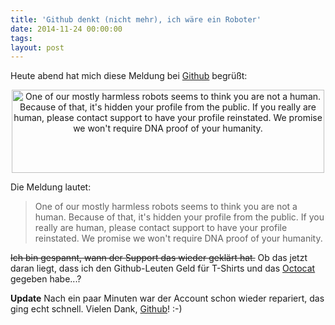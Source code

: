 ```yaml
---
title: 'Github denkt (nicht mehr), ich wäre ein Roboter'
date: 2014-11-24 00:00:00 
tags: 
layout: post
---
```

Heute abend hat mich diese Meldung bei [Github][0] begrüßt:

<center><a href="https://www.flickr.com/photos/cringe/15682887338" title="Github thinks I am a robot by Carsten Ringe, on Flickr"><img src="https://farm9.staticflickr.com/8629/15682887338_7d7483de9e.jpg" width="500" height="133" alt="One of our mostly harmless robots seems to think you are not a human.
Because of that, it's hidden your profile from the public. If you really are human, please contact support to have your profile reinstated.
We promise we won't require DNA proof of your humanity."></a></center>

Die Meldung lautet:

> One of our mostly harmless robots seems to think you are not a human.
> Because of that, it's hidden your profile from the public. If you really are human, please contact support to have your profile reinstated.
> We promise we won't require DNA proof of your humanity.

~~Ich bin gespannt, wann der Support das wieder geklärt hat.~~ Ob das jetzt daran liegt, dass ich den Github-Leuten Geld für T-Shirts und das [Octocat][1] gegeben habe...?

**Update** Nach ein paar Minuten war der Account schon wieder repariert, das ging echt schnell. Vielen Dank, [Github][0]! :-)

[0]: https://github.com/
[1]: https://github.myshopify.com/products/5-inch-octocat-figurine

